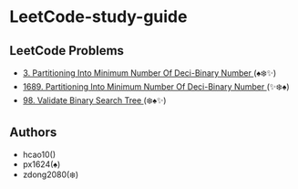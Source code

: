 # LeetCode-study-guide

## LeetCode Problems

- [3.  Partitioning Into Minimum Number Of Deci-Binary Number ](/Week001/3) (:spades::snowflake:✨)
- [1689.  Partitioning Into Minimum Number Of Deci-Binary Number ](/Week001/1689/) (✨:snowflake::spades:)
- [98.  Validate Binary Search Tree ](/Week001/98/) (:snowflake::spades:✨)

## Authors
* hcao10()
* px1624(:spades:)
* zdong2080(:snowflake:)
